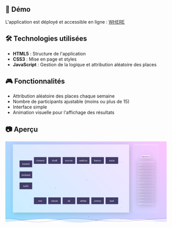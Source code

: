 <h2>🚀 Démo</h2>
    <p>L'application est déployé et accessible en ligne : <a href="https://nadir-where.pro4.garage404.com/Accueil/Accueil.html" target="_blank">WHERE</a></p>

<h2>🛠 Technologies utilisées</h2>
<ul>
    <li><strong>HTML5</strong> : Structure de l'application</li>
    <li><strong>CSS3</strong> : Mise en page et styles</li>
    <li><strong>JavaScript</strong> : Gestion de la logique et attribution aléatoire des places</li>
</ul>

<h2>🎮 Fonctionnalités</h2>
<ul>
    <li>Attribution aléatoire des places chaque semaine</li>
    <li>Nombre de participants ajustable (moins ou plus de 15)</li>
    <li>Interface simple</li>
    <li>Animation visuelle pour l'affichage des résultats</li>
</ul>

<h2>📷 Aperçu</h2>
<img src="screenshot.png" alt="Aperçu du projet">
